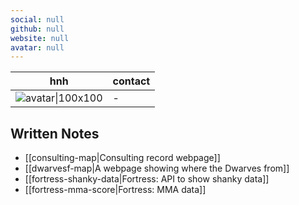```yaml
---
social: null
github: null
website: null
avatar: null
---
```

<div class="profile"/>

| hnh                    | contact |
| ---------------------- | ------- |
| ![avatar\|100x100](\-) | \-      |

## Written Notes

- [[consulting-map|Consulting record webpage]]
- [[dwarvesf-map|A webpage showing where the Dwarves from]]
- [[fortress-shanky-data|Fortress: API to show shanky data]]
- [[fortress-mma-score|Fortress: MMA data]]
